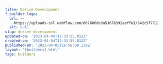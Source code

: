 ```yaml
---
title: Derive Development
f_builder-logo:
  url: >-
    https://uploads-ssl.webflow.com/607686dcda5167b392aeffe3/642c5f7713311b0c574817c3_UR-LEX-US-15122020-32848180019-Derive-FF.png
  alt: null
slug: derive-development
updated-on: '2023-04-04T17:33:55.012Z'
created-on: '2023-04-04T17:33:55.012Z'
published-on: '2023-04-05T16:58:08.139Z'
layout: '[builders].html'
tags: builders
---
```



